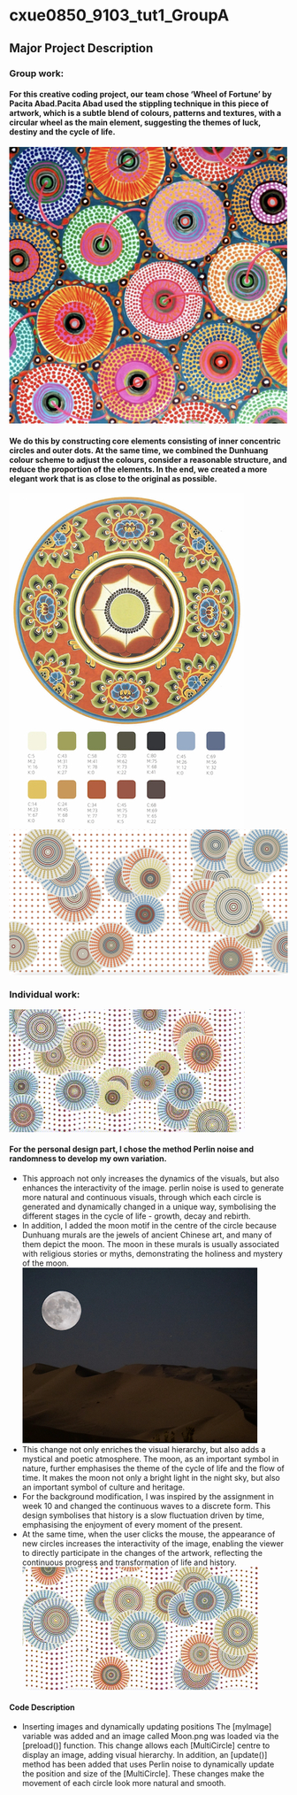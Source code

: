 # cxue0850_9103_tut1_GroupA

## Major Project Description
### Group work:
#### For this creative coding project, our team chose ‘Wheel of Fortune’ by Pacita Abad.Pacita Abad used the stippling technique in this piece of artwork, which is a subtle blend of colours, patterns and textures, with a circular wheel as the main element, suggesting the themes of luck, destiny and the cycle of life.

![Image 1](readmeImages/Image%201.png)

#### We do this by constructing core elements consisting of inner concentric circles and outer dots. At the same time, we combined the Dunhuang colour scheme to adjust the colours, consider a reasonable structure, and reduce the proportion of the elements. In the end, we created a more elegant work that is as close to the original as possible.

![Image 2](readmeImages/Image%202.jpg)
![Image 3](readmeImages/Image%203.png)


### Individual work:

![5](readmeImages/5.GIF)
#### For the personal design part, I chose the method Perlin noise and randomness to develop my own variation.
- This approach not only increases the dynamics of the visuals, but also enhances the interactivity of the image. perlin noise is used to generate more natural and continuous visuals, through which each circle is generated and dynamically changed in a unique way, symbolising the different stages in the cycle of life - growth, decay and rebirth.
- In addition, I added the moon motif in the centre of the circle because Dunhuang murals are the jewels of ancient Chinese art, and many of them depict the moon. The moon in these murals is usually associated with religious stories or myths, demonstrating the holiness and mystery of the moon.
![Image 4](readmeImages/Image%204.jpg)
- This change not only enriches the visual hierarchy, but also adds a mystical and poetic atmosphere. The moon, as an important symbol in nature, further emphasises the theme of the cycle of life and the flow of time. It makes the moon not only a bright light in the night sky, but also an important symbol of culture and heritage.
- For the background modification, I was inspired by the assignment in week 10 and changed the continuous waves to a discrete form. This design symbolises that history is a slow fluctuation driven by time, emphasising the enjoyment of every moment of the present.
- At the same time, when the user clicks the mouse, the appearance of new circles increases the interactivity of the image, enabling the viewer to directly participate in the changes of the artwork, reflecting the continuous progress and transformation of life and history.
![6](readmeImages/6.GIF)

#### Code Description
- Inserting images and dynamically updating positions
  The [myImage] variable was added and an image called Moon.png was loaded via the [preload()] function. This change allows each [MultiCircle] centre to display an image, adding visual hierarchy. In addition, an [update()] method has been added that uses Perlin noise to dynamically update the position and size of the [MultiCircle]. These changes make the movement of each circle look more natural and smooth.
  
  